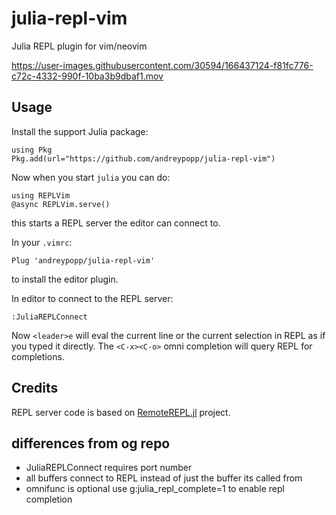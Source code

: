 # julia-repl-vim

Julia REPL plugin for vim/neovim

https://user-images.githubusercontent.com/30594/166437124-f81fc776-c72c-4332-990f-10ba3b9dbaf1.mov

## Usage

Install the support Julia package:
```
using Pkg
Pkg.add(url="https://github.com/andreypopp/julia-repl-vim")
```

Now when you start `julia` you can do:
```
using REPLVim
@async REPLVim.serve()
```
this starts a REPL server the editor can connect to.

In your `.vimrc`:
```
Plug 'andreypopp/julia-repl-vim'
```
to install the editor plugin.

In editor to connect to the REPL server:
```
:JuliaREPLConnect
```

Now `<leader>e` will eval the current line or the current selection in REPL as
if you typed it directly. The `<C-x><C-o>` omni completion will query REPL for
completions.

## Credits

REPL server code is based on [RemoteREPL.jl] project.

[RemoteREPL.jl]: https://github.com/c42f/RemoteREPL.jl


## differences from og repo
- JuliaREPLConnect requires port number
- all buffers connect to REPL instead of just the buffer its called from
- omnifunc is optional use g:julia_repl_complete=1 to enable repl completion 

